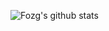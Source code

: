 ![Fozg's github stats](https://github-readme-stats.vercel.app/api?username=fozg&show_icons=true&theme=dracula)
